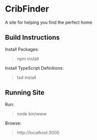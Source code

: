 # CribFinder
A site for helping you find the perfect home

## Build Instructions
Install Packages:
> npm install

Install TypeScript Definitions:
> tsd install

## Running Site
Run:
> node bin/www

Browse:
> http://localhost:3000
